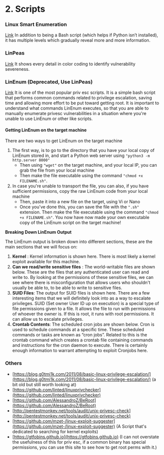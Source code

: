 # 2. Scripts

### **Linux Smart Enumeration**

[Link](https://github.com/diego-treitos/linux-smart-enumeration) In addition to being a Bash script (which helps if Python isn’t installed), it has multiple levels which gradually reveal more and more information.



### **LinPeas**

[Link](https://github.com/carlospolop/PEASS-ng/tree/master/linPEAS) It shows every detail in color coding to identify vulnerability severeness.



### **LinEnum (Deprecated, Use LinPeas)**

[Link](https://github.com/rebootuser/LinEnum) It is one of the most popular priv esc scripts. It is a simple bash script that performs common commands related to privilege escalation, saving time and allowing more effort to be put toward getting root. It is important to understand what commands LinEnum executes, so that you are able to manually enumerate privesc vulnerabilities in a situation where you're unable to use LinEnum or other like scripts.

#### Getting LinEnum on the target machine

There are two ways to get LinEnum on the target machine

1. The first way, is to go to the directory that you have your local copy of LinEnum stored in, and start a Python web server using `"python3 -m http.server 8000"`
   * Then using `"wget"` on the target machine, and your local IP, you can grab the file from your local machine
   * Then make the file executable using the command `"chmod +x FILENAME.sh"`.
2. In case you're unable to transport the file, you can also, if you have sufficient permissions, copy the raw LinEnum code from your local machine
   * Then, paste it into a new file on the target, using Vi or Nano
   * Once you've done this, you can save the file with the `".sh"` extension. Then make the file executable using the command `"chmod +x FILENAME.sh"`. You now have now made your own executable copy of the LinEnum script on the target machine!

**Breaking Down LinEnum Output**

The LinEnum output is broken down into different sections, these are the main sections that we will focus on:

1. **Kernel** : Kernel information is shown here. There is most likely a kernel exploit available for this machine.
2. **Can we read/write sensitive files** : The world-writable files are shown below. These are the files that any authenticated user can read and write to. By looking at the permissions of these sensitive files, we can see where there is misconfiguration that allows users who shouldn't usually be able to, to be able to write to sensitive files.
3. **SUID Files**: The output for SUID files is shown here. There are a few interesting items that we will definitely look into as a way to escalate privileges. SUID (Set owner User ID up on execution) is a special type of file permissions given to a file. It allows the file to run with permissions of whoever the owner is. If this is root, it runs with root permissions. It can allow us to escalate privileges.
4. **Crontab Contents**: The scheduled cron jobs are shown below. Cron is used to schedule commands at a specific time. These scheduled commands or tasks are known as “cron jobs”. Related to this is the crontab command which creates a crontab file containing commands and instructions for the cron daemon to execute. There is certainly enough information to warrant attempting to exploit Cronjobs here.



### **Others**

* [https://blog.g0tmi1k.com/2011/08/basic-linux-privilege-escalation/](https://blog.g0tmi1k.com/2011/08/basic-linux-privilege-escalation/) (a bit old but still worth looking at)
* [https://github.com/linted/linuxprivchecker](https://github.com/linted/linuxprivchecker)
* [https://github.com/AlessandroZ/BeRoot](https://github.com/AlessandroZ/BeRoot)
* [http://pentestmonkey.net/tools/audit/unix-privesc-check](http://pentestmonkey.net/tools/audit/unix-privesc-check)
* [https://github.com/mzet-/linux-exploit-suggester](https://github.com/mzet-/linux-exploit-suggester) (A Script that's dedicated to searching for kernel exploits)
* [https://gtfobins.github.io](https://gtfobins.github.io) (I can not overstate the usefulness of this for priv esc, if a common binary has special permissions, you can use this site to see how to get root perms with it.)

